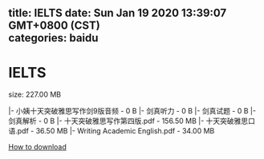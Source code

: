 
title: IELTS
date: Sun Jan 19 2020 13:39:07 GMT+0800 (CST)    
categories: baidu
---

# IELTS
size: 227.00 MB
 
 
|- 小姨十天突破雅思写作剑9版音频 - 0 B
|- 剑真听力 - 0 B
|- 剑真试题 - 0 B
|- 剑真解析 - 0 B
|- 十天突破雅思写作第四版.pdf - 156.50 MB
|- 十天突破雅思口语.pdf - 36.50 MB
|- Writing Academic English.pdf - 34.00 MB

[How to download](https://bpcam.bemobtrk.com/go/2ceec3aa-1ca2-46d6-b9ff-aaa5c184517c?jno=1473)